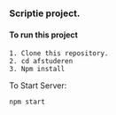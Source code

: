 ### Scriptie project.

#### To run this project
```
1. Clone this repository.
2. cd afstuderen
3. Npm install
```
To Start Server:
```
npm start